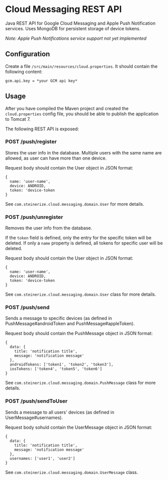 # Cloud Messaging REST API

Java REST API for Google Cloud Messaging and Apple Push Notification services. Uses MongoDB for persistent storage of device tokens.

  

*Note: Apple Push Notifications service support not yet implemented*

## Configuration
Create a file `/src/main/resources/cloud.properties`. It should contain the following content:

```
gcm.api.key = *your GCM api key*
```

## Usage
After you have compiled the Maven project and created the `cloud.properties` config file, you should be able to publish the application to Tomcat 7.

The following REST API is exposed:

### POST /push/register

Stores the user info in the database. Multiple users with the same name are allowed, as user can have more than one device.

Request body should contain the User object in JSON format:

```
{
  name: 'user-name',
  device: ANDROID,
  token: 'device-token
}
```

See `com.steinerize.cloud.messaging.domain.User` for more details.

### POST /push/unregister

Removes the user info from the database. 

If the `token` field is defined, only the entry for the specific token will be deleted. If only a `name` property is defined, all tokens for specific user will be deleted.

Request body should contain the User object in JSON format:

```
{
  name: 'user-name',
  device: ANDROID,
  token: 'device-token
}
```

See `com.steinerize.cloud.messaging.domain.User` class for more details.

### POST /push/send

Sends a message to specific devices (as defined in PushMessage#androidToken and PushMessage#appleToken).

Request body should contain the PushMessage object in JSON format:

```
{
  data: {
    title: 'notification title',
    message: 'notification message'
  },
  androidTokens: ['token1', 'token2', 'token3'],
  iosTokens: ['token4', 'token5', 'token6']
}
```

See `com.steinerize.cloud.messaging.domain.PushMessage` class for more details.

### POST /push/sendToUser

Sends a message to all users' devices (as defined in UserMessage#usernames).

Request body sohuld contain the UserMessage object in JSON format:

```
{
  data: {
    title: 'notification title',
    message: 'notification message'
  },
  usernames: ['user1', 'user2']
}
```

See `com.steinerize.cloud.messaging.domain.UserMessage` class.
